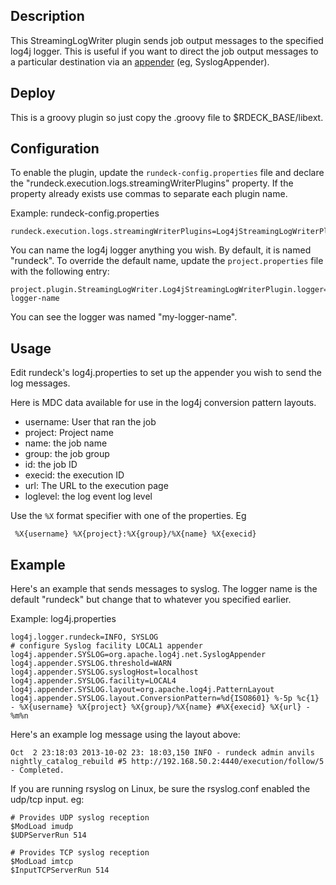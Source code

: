 ## Description

This StreamingLogWriter plugin sends job output messages to the specified
log4j logger. This is useful if you want to direct the job output
messages to a particular destination via an [appender](http://logging.apache.org/log4j/2.x/manual/appenders.html)
(eg, SyslogAppender).

## Deploy

This is a groovy plugin so just copy the .groovy file to $RDECK_BASE/libext.

## Configuration

To enable the plugin, update the `rundeck-config.properties` file and 
declare the "rundeck.execution.logs.streamingWriterPlugins" property.
If the property already exists use commas to separate each plugin name.

Example: rundeck-config.properties

    rundeck.execution.logs.streamingWriterPlugins=Log4jStreamingLogWriterPlugin


You can name the log4j logger anything you wish. By default, it is named "rundeck".
To override the default name, update the `project.properties` file with the following entry:

    project.plugin.StreamingLogWriter.Log4jStreamingLogWriterPlugin.logger=my-logger-name

You can see the logger was named "my-logger-name".


## Usage

Edit rundeck's log4j.properties to set up the appender you wish to send the log messages.

Here is MDC data available for use in the log4j conversion pattern layouts.

* username: User that ran the job
* project: Project name
* name: the job name
* group: the job group
* id: the job ID
* execid: the execution ID
* url: The URL to the execution page
* loglevel: the log event log level

Use the `%X` format specifier with one of the properties. Eg

     %X{username} %X{project}:%X{group}/%X{name} %X{execid}

## Example

Here's an example that sends messages to syslog. The logger name is the default "rundeck"
but change that to whatever you specified earlier.

Example: log4j.properties

```
log4j.logger.rundeck=INFO, SYSLOG
# configure Syslog facility LOCAL1 appender
log4j.appender.SYSLOG=org.apache.log4j.net.SyslogAppender
log4j.appender.SYSLOG.threshold=WARN
log4j.appender.SYSLOG.syslogHost=localhost
log4j.appender.SYSLOG.facility=LOCAL4
log4j.appender.SYSLOG.layout=org.apache.log4j.PatternLayout
log4j.appender.SYSLOG.layout.ConversionPattern=%d{ISO8601} %-5p %c{1} - %X{username} %X{project} %X{group}/%X{name} #%X{execid} %X{url} - %m%n
```
Here's an example log message using the layout above:

    Oct  2 23:18:03 2013-10-02 23: 18:03,150 INFO - rundeck admin anvils nightly_catalog_rebuild #5 http://192.168.50.2:4440/execution/follow/5 - Completed.

If you are running rsyslog on Linux, be sure the rsyslog.conf enabled the
udp/tcp input. eg:
```
# Provides UDP syslog reception
$ModLoad imudp
$UDPServerRun 514

# Provides TCP syslog reception
$ModLoad imtcp
$InputTCPServerRun 514
```
